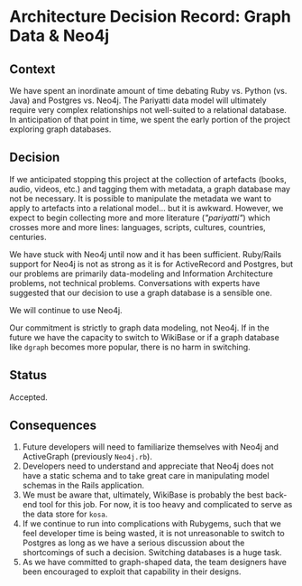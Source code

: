 # Architecture Decision Record: Graph Data & Neo4j

## Context

We have spent an inordinate amount of time debating Ruby vs. Python (vs. Java) and Postgres vs. Neo4j. The Pariyatti data model will ultimately require very complex relationships not well-suited to a relational database. In anticipation of that point in time, we spent the early portion of the project exploring graph databases.

## Decision

If we anticipated stopping this project at the collection of artefacts (books, audio, videos, etc.) and tagging them with metadata, a graph database may not be necessary. It is possible to manipulate the metadata we want to apply to artefacts into a relational model... but it is awkward. However, we expect to begin collecting more and more literature (_"pariyatti"_) which crosses more and more lines: languages, scripts, cultures, countries, centuries.

We have stuck with Neo4j until now and it has been sufficient. Ruby/Rails support for Neo4j is not as strong as it is for ActiveRecord and Postgres, but our problems are primarily data-modeling and Information Architecture problems, not technical problems. Conversations with experts have suggested that our decision to use a graph database is a sensible one.

We will continue to use Neo4j.

Our commitment is strictly to graph data modeling, not Neo4j. If in the future we have the capacity to switch to WikiBase or if a graph database like `dgraph` becomes more popular, there is no harm in switching.

## Status

Accepted.

## Consequences

1. Future developers will need to familiarize themselves with Neo4j and ActiveGraph (previously `Neo4j.rb`).
2. Developers need to understand and appreciate that Neo4j does not have a static schema and to take great care in manipulating model schemas in the Rails application.
3. We must be aware that, ultimately, WikiBase is probably the best back-end tool for this job. For now, it is too heavy and complicated to serve as the data store for `kosa`.
4. If we continue to run into complications with Rubygems, such that we feel developer time is being wasted, it is not unreasonable to switch to Postgres as long as we have a serious discussion about the shortcomings of such a decision. Switching databases is a huge task.
5. As we have committed to graph-shaped data, the team designers have been encouraged to exploit that capability in their designs.

